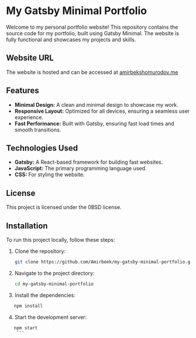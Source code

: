 # My Gatsby Minimal Portfolio

Welcome to my personal portfolio website! This repository contains the source code for my portfolio, built using Gatsby Minimal. The website is fully functional and showcases my projects and skills.

## Website URL

The website is hosted and can be accessed at [amirbekshomurodov.me](http://amirbekshomurodov.me)

## Features

- **Minimal Design:** A clean and minimal design to showcase my work.
- **Responsive Layout:** Optimized for all devices, ensuring a seamless user experience.
- **Fast Performance:** Built with Gatsby, ensuring fast load times and smooth transitions.

## Technologies Used

- **Gatsby:** A React-based framework for building fast websites.
- **JavaScript:** The primary programming language used.
- **CSS:** For styling the website.

## License
This project is licensed under the 0BSD license.


## Installation

To run this project locally, follow these steps:

1. Clone the repository:
   ```bash
   git clone https://github.com/Amirbeek/my-gatsby-minimal-portfolio.git
   ```
2. Navigate to the project directory:
   ```bash
   cd my-gatsby-minimal-portfolio
   ```
3. Install the dependencies:
```bash
   npm install
   ```
4. Start the development server:
```bash
   npm start
    ```




